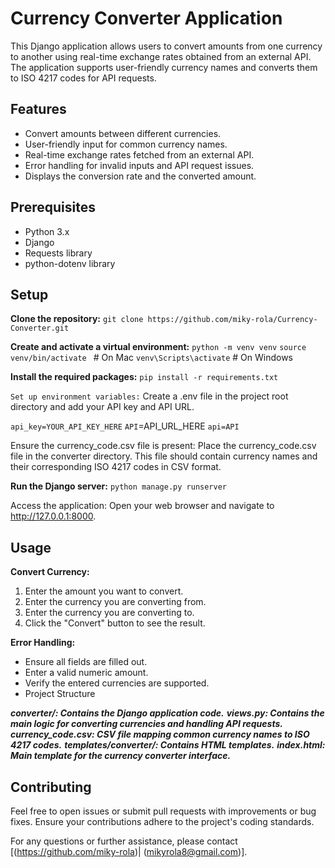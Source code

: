 # Currency Converter Application
This Django application allows users to convert amounts from one currency to another using real-time exchange rates obtained from an external API. The application supports user-friendly currency names and converts them to ISO 4217 codes for API requests.

## Features
- Convert amounts between different currencies.
- User-friendly input for common currency names.
- Real-time exchange rates fetched from an external API.
- Error handling for invalid inputs and API request issues.
- Displays the conversion rate and the converted amount.

## Prerequisites
- Python 3.x
- Django
- Requests library
- python-dotenv library

## Setup
**Clone the repository:**
`git clone https://github.com/miky-rola/Currency-Converter.git`


**Create and activate a virtual environment:**
`python -m venv venv`
`source venv/bin/activate ` # On Mac 
`venv\Scripts\activate` # On Windows 

**Install the required packages:**
`pip install -r requirements.txt`

`Set up environment variables:`
Create a .env file in the project root directory and add your API key and API URL.

`api_key=YOUR_API_KEY_HERE`
`API`=API_URL_HERE
`api=API`

Ensure the currency_code.csv file is present:
Place the currency_code.csv file in the converter directory. This file should contain currency names and their corresponding ISO 4217 codes in CSV format.

**Run the Django server:**
`python manage.py runserver`

Access the application:
Open your web browser and navigate to http://127.0.0.1:8000.

## Usage
**Convert Currency:**
1. Enter the amount you want to convert.
2. Enter the currency you are converting from.
3. Enter the currency you are converting to.
4. Click the "Convert" button to see the result.

**Error Handling:**
- Ensure all fields are filled out.
- Enter a valid numeric amount.
- Verify the entered currencies are supported.
- Project Structure

***converter/: Contains the Django application code.***
***views.py: Contains the main logic for converting currencies and handling API requests.***
***currency_code.csv: CSV file mapping common currency names to ISO 4217 codes.***
***templates/converter/: Contains HTML templates.***
***index.html: Main template for the currency converter interface.***


## Contributing
Feel free to open issues or submit pull requests with improvements or bug fixes. Ensure your contributions adhere to the project's coding standards.

For any questions or further assistance, please contact [(https://github.com/miky-rola)| (mikyrola8@gmail.com)].
